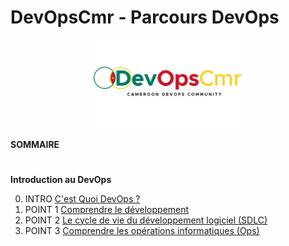 # DevOpsCmr - Parcours DevOps

<p align="center">
 <img src="logo.png?raw=true" alt="DevOpsCmr Logo" width="50%" height="50%" />
</p>

**SOMMAIRE**
#
**Introduction au DevOps**

0. INTRO [C'est Quoi DevOps ?](assets/pages/partie1/intro.md)
1. POINT 1 [Comprendre le développement](assets/pages/partie1/point1.md)
2. POINT 2 [Le cycle de vie du développement logiciel (SDLC)](assets/pages/partie1/point2.md)
3. POINT 3 [Comprendre les opérations informatiques (Ops)](assets/pages/partie1/point3.md)